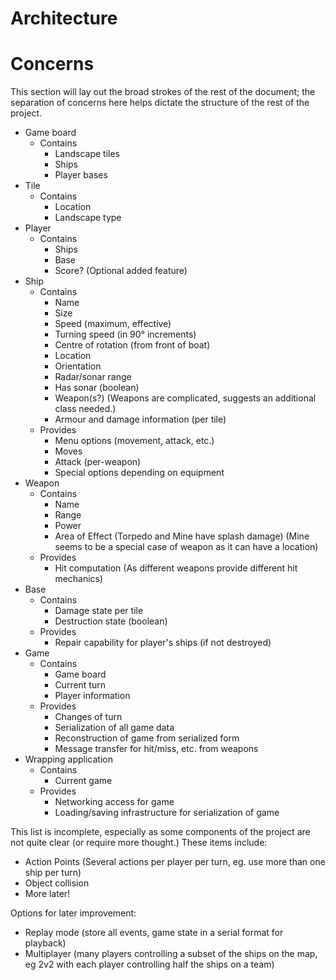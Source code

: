 Architecture
==========

# Concerns #
This section will lay out the broad strokes of the rest of the document; the
separation of concerns here helps dictate the structure of the rest of the
project.

- Game board
    + Contains
        * Landscape tiles
        * Ships
        * Player bases
- Tile
    + Contains
        * Location
        * Landscape type
- Player
    + Contains
        * Ships
        * Base
        * Score? (Optional added feature)
- Ship
    + Contains
        * Name
        * Size
        * Speed (maximum, effective)
        * Turning speed (in 90° increments)
        * Centre of rotation (from front of boat)
        * Location
        * Orientation
        * Radar/sonar range
        * Has sonar (boolean)
        * Weapon(s?) (Weapons are complicated, suggests an additional class needed.)
        * Armour and damage information (per tile)
    + Provides
        * Menu options (movement, attack, etc.)
        * Moves
        * Attack (per-weapon)
        * Special options depending on equipment
- Weapon
    + Contains
        * Name
        * Range
        * Power
        * Area of Effect (Torpedo and Mine have splash damage) (Mine seems to
          be a special case of weapon as it can have a location)
    + Provides
        * Hit computation (As different weapons provide different hit mechanics)
- Base
    + Contains
        * Damage state per tile
        * Destruction state (boolean)
    + Provides
        * Repair capability for player's ships (if not destroyed)
- Game
    + Contains
        * Game board
        * Current turn
        * Player information
    + Provides
        * Changes of turn
        * Serialization of all game data
        * Reconstruction of game from serialized form
        * Message transfer for hit/miss, etc. from weapons
- Wrapping application
    + Contains
        * Current game
    + Provides
        * Networking access for game
        * Loading/saving infrastructure for serialization of game

This list is incomplete, especially as some components of the project are not
quite clear (or require more thought.)  These items include:

- Action Points (Several actions per player per turn, eg. use more than one ship per turn)
- Object collision
- More later!

Options for later improvement:

- Replay mode (store all events, game state in a serial format for playback)
- Multiplayer (many players controlling a subset of the ships on the map, eg 2v2 with each player controlling half the ships on a team)
